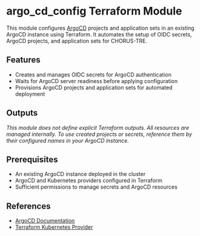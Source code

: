 # argo_cd_config Terraform Module

This module configures [ArgoCD](https://argo-cd.readthedocs.io/) projects and application sets in an existing ArgoCD instance using Terraform. It automates the setup of OIDC secrets, ArgoCD projects, and application sets for CHORUS-TRE.

## Features

- Creates and manages OIDC secrets for ArgoCD authentication
- Waits for ArgoCD server readiness before applying configuration
- Provisions ArgoCD projects and application sets for automated deployment

## Outputs

_This module does not define explicit Terraform outputs. All resources are managed internally. To use created projects or secrets, reference them by their configured names in your ArgoCD instance._

## Prerequisites

- An existing ArgoCD instance deployed in the cluster
- ArgoCD and Kubernetes providers configured in Terraform
- Sufficient permissions to manage secrets and ArgoCD resources

## References

- [ArgoCD Documentation](https://argo-cd.readthedocs.io/en/stable/)
- [Terraform Kubernetes Provider](https://registry.terraform.io/providers/hashicorp/kubernetes/latest/docs)